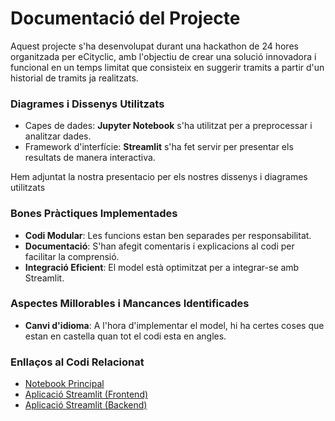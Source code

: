 
# Documentació del Projecte

Aquest projecte s'ha desenvolupat durant una hackathon de 24 hores organitzada per eCityclic, amb l'objectiu de crear una solució innovadora i funcional en un temps limitat que consisteix en suggerir tramits a partir d'un historial de tramits ja realitzats.

### Diagrames i Dissenys Utilitzats

- Capes de dades: **Jupyter Notebook** s'ha utilitzat per a preprocessar i analitzar dades.
- Framework d'interfície: **Streamlit** s'ha fet servir per presentar els resultats de manera interactiva.

Hem adjuntat la nostra presentacio per els nostres dissenys i diagrames utilitzats

### Bones Pràctiques Implementades

- **Codi Modular**: Les funcions estan ben separades per responsabilitat.
- **Documentació**: S'han afegit comentaris i explicacions al codi per facilitar la comprensió.
- **Integració Eficient**: El model està optimitzat per a integrar-se amb Streamlit.

### Aspectes Millorables i Mancances Identificades

- **Canvi d'idioma**: A l'hora d'implementar el model, hi ha certes coses que estan en castella quan tot el codi esta en angles.

### Enllaços al Codi Relacionat

- [Notebook Principal](./model/model.ipynb)
- [Aplicació Streamlit (Frontend)](./streamlit/frontend.py)
- [Aplicació Streamlit (Backend)](./streamlit/backend.py)

